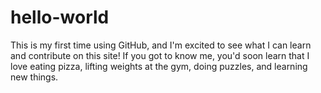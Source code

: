 # hello-world
This is my first time using GitHub, and I'm excited to see what I can learn and contribute on this site!
If you got to know me, you'd soon learn that I love eating pizza, lifting weights at the gym, doing puzzles, and learning new things.
